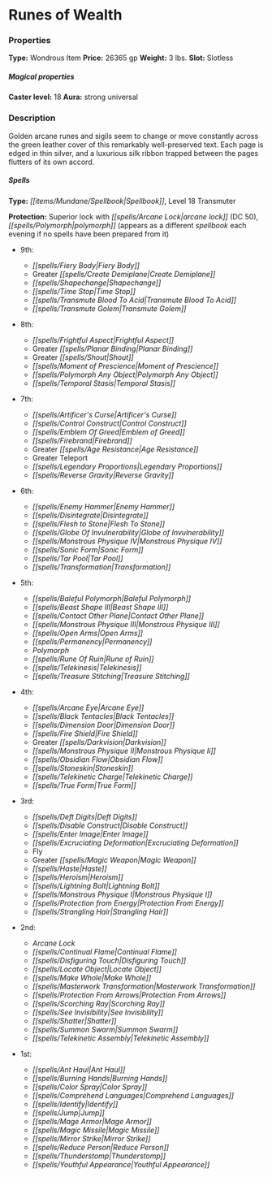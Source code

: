 ﻿---
Title: "Runes of Wealth"
Type: "Wondrous Item"
Price: "26365 gp"
Weight: "3 lbs."
Slot: "Slotless"
Caster level: "18"
Aura: "strong universal"
Description: |
  "Golden arcane runes and sigils seem to change or move constantly across the green leather cover of this remarkably well-preserved text. Each page is edged in thin silver, and a luxurious silk ribbon trapped between the pages flutters of its own accord.
  ### Spells
  **Type:** Spellbook, Level 18 Transmuter
  **Protection:** Superior lock with arcane lock (DC 50), _polymorph_ (appears as a different spellbook each evening if no spells have been prepared from it)
  ### Ritual
  **Change Magic (Su):** Even the nature of magic is susceptible to your powerful transmutations. You can spend this boon as a swift action to declare a non-transmutation spell you are casting to be "changed magic." This spell becomes a transmutation effect, and benefits from any abilities or feats that influence your transmutation spells and can be applied to the spell you cast (such as Spell Focus)."
Crafting cost: "13182.5 gp"
Sources: "['Arcane Anthology']"
---

# Runes of Wealth

### Properties

**Type:** Wondrous Item **Price:** 26365 gp **Weight:** 3 lbs. **Slot:** Slotless

##### Magical properties

**Caster level:** 18 **Aura:** strong universal

### Description

Golden arcane runes and sigils seem to change or move constantly across the green leather cover of this remarkably well-preserved text. Each page is edged in thin silver, and a luxurious silk ribbon trapped between the pages flutters of its own accord.

##### Spells

**Type:** _[[items/Mundane/Spellbook|Spellbook]]_, Level 18 Transmuter

**Protection:** Superior lock with _[[spells/Arcane Lock|arcane lock]]_ (DC 50), _[[spells/Polymorph|polymorph]]_ (appears as a different _spellbook_ each evening if no spells have been prepared from it)

* 9th:
  * _[[spells/Fiery Body|Fiery Body]]_
  * Greater _[[spells/Create Demiplane|Create Demiplane]]_
  * _[[spells/Shapechange|Shapechange]]_
  * _[[spells/Time Stop|Time Stop]]_
  * _[[spells/Transmute Blood To Acid|Transmute Blood To Acid]]_
  * _[[spells/Transmute Golem|Transmute Golem]]_


* 8th:
  * _[[spells/Frightful Aspect|Frightful Aspect]]_
  * Greater _[[spells/Planar Binding|Planar Binding]]_
  * Greater _[[spells/Shout|Shout]]_
  * _[[spells/Moment of Prescience|Moment of Prescience]]_
  * _[[spells/Polymorph Any Object|Polymorph Any Object]]_
  * _[[spells/Temporal Stasis|Temporal Stasis]]_


* 7th:
  * _[[spells/Artificer's Curse|Artificer's Curse]]_
  * _[[spells/Control Construct|Control Construct]]_
  * _[[spells/Emblem Of Greed|Emblem of Greed]]_
  * _[[spells/Firebrand|Firebrand]]_
  * Greater _[[spells/Age Resistance|Age Resistance]]_
  * Greater Teleport
  * _[[spells/Legendary Proportions|Legendary Proportions]]_
  * _[[spells/Reverse Gravity|Reverse Gravity]]_


* 6th:
  * _[[spells/Enemy Hammer|Enemy Hammer]]_
  * _[[spells/Disintegrate|Disintegrate]]_
  * _[[spells/Flesh to Stone|Flesh To Stone]]_
  * _[[spells/Globe Of Invulnerability|Globe of Invulnerability]]_
  * _[[spells/Monstrous Physique IV|Monstrous Physique IV]]_
  * _[[spells/Sonic Form|Sonic Form]]_
  * _[[spells/Tar Pool|Tar Pool]]_
  * _[[spells/Transformation|Transformation]]_


* 5th:
  * _[[spells/Baleful Polymorph|Baleful Polymorph]]_
  * _[[spells/Beast Shape III|Beast Shape III]]_
  * _[[spells/Contact Other Plane|Contact Other Plane]]_
  * _[[spells/Monstrous Physique III|Monstrous Physique III]]_
  * _[[spells/Open Arms|Open Arms]]_
  * _[[spells/Permanency|Permanency]]_
  * _Polymorph_
  * _[[spells/Rune Of Ruin|Rune of Ruin]]_
  * _[[spells/Telekinesis|Telekinesis]]_
  * _[[spells/Treasure Stitching|Treasure Stitching]]_


* 4th:
  * _[[spells/Arcane Eye|Arcane Eye]]_
  * _[[spells/Black Tentacles|Black Tentacles]]_
  * _[[spells/Dimension Door|Dimension Door]]_
  * _[[spells/Fire Shield|Fire Shield]]_
  * Greater _[[spells/Darkvision|Darkvision]]_
  * _[[spells/Monstrous Physique II|Monstrous Physique Ii]]_
  * _[[spells/Obsidian Flow|Obsidian Flow]]_
  * _[[spells/Stoneskin|Stoneskin]]_
  * _[[spells/Telekinetic Charge|Telekinetic Charge]]_
  * _[[spells/True Form|True Form]]_


* 3rd:
  * _[[spells/Deft Digits|Deft Digits]]_
  * _[[spells/Disable Construct|Disable Construct]]_
  * _[[spells/Enter Image|Enter Image]]_
  * _[[spells/Excruciating Deformation|Excruciating Deformation]]_
  * Fly
  * Greater _[[spells/Magic Weapon|Magic Weapon]]_
  * _[[spells/Haste|Haste]]_
  * _[[spells/Heroism|Heroism]]_
  * _[[spells/Lightning Bolt|Lightning Bolt]]_
  * _[[spells/Monstrous Physique I|Monstrous Physique I]]_
  * _[[spells/Protection from Energy|Protection From Energy]]_
  * _[[spells/Strangling Hair|Strangling Hair]]_


* 2nd:
  * _Arcane Lock_
  * _[[spells/Continual Flame|Continual Flame]]_
  * _[[spells/Disfiguring Touch|Disfiguring Touch]]_
  * _[[spells/Locate Object|Locate Object]]_
  * _[[spells/Make Whole|Make Whole]]_
  * _[[spells/Masterwork Transformation|Masterwork Transformation]]_
  * _[[spells/Protection From Arrows|Protection From Arrows]]_
  * _[[spells/Scorching Ray|Scorching Ray]]_
  * _[[spells/See Invisibility|See Invisibility]]_
  * _[[spells/Shatter|Shatter]]_
  * _[[spells/Summon Swarm|Summon Swarm]]_
  * _[[spells/Telekinetic Assembly|Telekinetic Assembly]]_


* 1st:
  * _[[spells/Ant Haul|Ant Haul]]_
  * _[[spells/Burning Hands|Burning Hands]]_
  * _[[spells/Color Spray|Color Spray]]_
  * _[[spells/Comprehend Languages|Comprehend Languages]]_
  * _[[spells/Identify|Identify]]_
  * _[[spells/Jump|Jump]]_
  * _[[spells/Mage Armor|Mage Armor]]_
  * _[[spells/Magic Missile|Magic Missile]]_
  * _[[spells/Mirror Strike|Mirror Strike]]_
  * _[[spells/Reduce Person|Reduce Person]]_
  * _[[spells/Thunderstomp|Thunderstomp]]_
  * _[[spells/Youthful Appearance|Youthful Appearance]]_